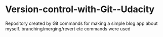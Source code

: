 # Version-control-with-Git--Udacity
Repository created by Git commands for making a simple blog app about myself.
branching/merging/revert etc commands were used
